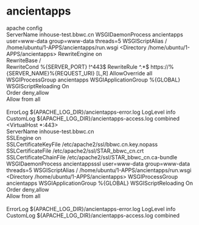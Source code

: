 ancientapps
===========
apache config
<VirtualHost inhouse-test.bbwc.cn:80>                                                                                                                
    ServerName inhouse-test.bbwc.cn
    WSGIDaemonProcess ancientapps user=www-data group=www-data threads=5
    WSGIScriptAlias / /home/ubuntu/1-APPS/ancientapps/run.wsgi
    <Directory /home/ubuntu/1-APPS/ancientapps>
    RewriteEngine on                 
    RewriteBase /                    
    RewriteCond %{SERVER_PORT} !^443$
    RewriteRule ^.*$ https://%{SERVER_NAME}%{REQUEST_URI} [L,R]
    AllowOverride all                
       WSGIProcessGroup ancientapps 
       WSGIApplicationGroup %{GLOBAL}
    WSGIScriptReloading On           
       Order deny,allow             
       Allow from all               
    </Directory>                     
    ErrorLog ${APACHE_LOG_DIR}/ancientapps-error.log
    LogLevel info                    
    CustomLog ${APACHE_LOG_DIR}/ancientapps-access.log combined
</VirtualHost>                       
<VirtualHost *:443>                  
    ServerName inhouse-test.bbwc.cn  
    SSLEngine on                     
    SSLCertificateKeyFile /etc/apache2/ssl/bbwc.cn.key.nopass
    SSLCertificateFile /etc/apache2/ssl/STAR_bbwc_cn.crt
    SSLCertificateChainFile /etc/apache2/ssl/STAR_bbwc_cn.ca-bundle
    WSGIDaemonProcess ancientappsssl user=www-data group=www-data threads=5
    WSGIScriptAlias / /home/ubuntu/1-APPS/ancientapps/run.wsgi
    <Directory /home/ubuntu/1-APPS/ancientapps>
       WSGIProcessGroup ancientapps 
       WSGIApplicationGroup %{GLOBAL}
    WSGIScriptReloading On           
       Order deny,allow             
       Allow from all               
    </Directory>                     
    ErrorLog ${APACHE_LOG_DIR}/ancientapps-error.log
    LogLevel info                    
    CustomLog ${APACHE_LOG_DIR}/ancientapps-access.log combined
</VirtualHost>    
